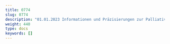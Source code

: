 ```yaml
---
title: 0774
slug: 0774
description: "01.01.2023 Informationen und Präzisierungen zur Palliative Care"
weight: 440
type: docs
keywords: []
---
```

